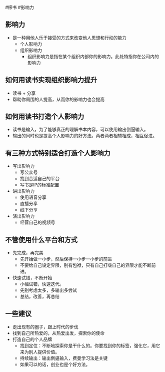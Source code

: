 #榨书 #影响力 

## 影响力
- 是一种用他人乐于接受的方式来改变他人思想和行动的能力
	- 个人影响力
	- 组织影响力
		- 组织影响力是指在某个组织内部你的影响力。此处特指你在公司内的影响力

## 如何用读书实现组织影响力提升
- 读书 + 分享
- 帮助你周围的人提高，从而你的影响力也会提高

## 如何用读书打造个人影响力
- 读书是输入，为了能够真正的理解书本内容，可以使用输出倒逼输入。
- 输出的同时也是提高个人影响力的好方法。两者两者相辅相成，相互促进。
 
## 有三种方式特别适合打造个人影响力
- 写出影响力
	- 写公众号
	- 找到合适自己的平台
	- 写书是IP的标准配置
- 讲出影响力
	- 使用语音分享
	- 直播分享
	- 线下分享
- 演出影响力
	- 经营自己的视频号

## 不管使用什么平台和方式
- 先完成，再完美
	- 先开始做一小步，然后保持一小步一小步的前进
	- 不要给自己设定界限，别有包袱，只有自己打啵自己的界限才能不断前进。
- 快速试错，不断开始
	- 小幅试错，快速迭代。
	- 先别考虑太多，多输出多尝试
	- 总结，改善，再总结

## 一些建议
- 走出现有的圈子，跟上时代的步伐
- 找到自己所热爱的，从热爱出发，探索你的使命
- 打造自己的个人品牌
	- 找到定位：不断地探索你是干什么的。你要找到你的标签，强化它，用它来为别人提供价值。
	- 持续输出：输出倒逼输入，费曼学习法是关键
	- 如果可以的话，创业也是个好方法。